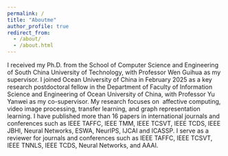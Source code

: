 ```yaml
---
permalink: /
title: "Aboutme"
author_profile: true
redirect_from: 
  - /about/
  - /about.html
---
```

I received my Ph.D. from the School of Computer Science and Engineering of South China University of Technology, with Professor Wen Guihua as my supervisor. I joined Ocean University of China in February 2025 as a key research postdoctoral fellow in the Department of Faculty of Information Science and Engineering of Ocean University of China, with Professor Yu Yanwei as my co-supervisor. My research focuses on  affective computing, video image processing, transfer learning, and graph representation learning. I have published more than 16 papers in international journals and conferences such as IEEE TAFFC, IEEE TMM, IEEE TCSVT, IEEE TCDS, IEEE JBHI, Neural Networks, ESWA, NeurIPS, IJCAI and ICASSP. I serve as a reviewer for journals and conferences such as IEEE TAFFC, IEEE TCSVT, IEEE TNNLS, IEEE TCDS, Neural Networks, and AAAI.
